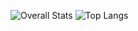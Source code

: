 ![Overall Stats](https://github-readme-stats.vercel.app/api?username=amcpqb86&count_private=true&show_icons=true&hide=contribs)
![Top Langs](https://github-readme-stats.vercel.app/api/top-langs/?username=amcpqb86&layout=compact)